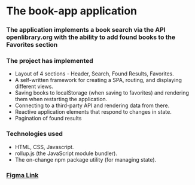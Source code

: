 # The book-app application

### The application implements a book search via the API openlibrary.org with the ability to add found books to the Favorites section

### The project has implemented

- Layout of 4 sections - Header, Search, Found Results, Favorites.
- A self-written framework for creating a SPA, routing, and displaying different views.
- Saving books to localStorage (when saving to favorites) and rendering them when restarting the application.
- Connecting to a third-party API and rendering data from there.
- Reactive application elements that respond to changes in state.
- Pagination of found results

### Technologies used

- HTML, CSS, Javascript.
- rollup.js (the JavaScript module bundler).
- The on-change npm package utility (for managing state).

### <a href="https://www.figma.com/design/atHxpoeIWwTwgO7qeIqplQ/BookApp?node-id=1-2&t=c8JMn01FmUa181ve-0">Figma Link</a>
